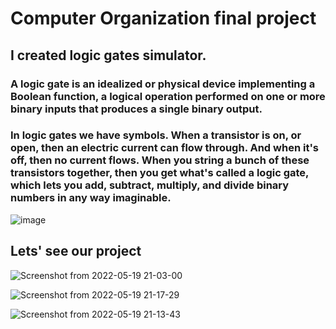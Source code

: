 # Computer Organization final project
## I created logic gates simulator.
### A logic gate is an idealized or physical device implementing a Boolean function, a logical operation performed on one or more binary inputs that produces a single binary output. 
### In logic gates we have symbols. When a transistor is on, or open, then an electric current can flow through. And when it's off, then no current flows. When you string a bunch of these transistors together, then you get what's called a logic gate, which lets you add, subtract, multiply, and divide binary numbers in any way imaginable.
![image](https://user-images.githubusercontent.com/73570898/169533206-3344f29d-d86a-4499-bf9d-187603c29eb0.png)

## Lets' see our project
![Screenshot from 2022-05-19 21-03-00](https://user-images.githubusercontent.com/73570898/169533368-1d058498-27d0-441c-8971-30c15ad14de3.png)

![Screenshot from 2022-05-19 21-17-29](https://user-images.githubusercontent.com/73570898/169533388-4d10dd56-28e0-4e4b-bed0-28b510e04232.png)

![Screenshot from 2022-05-19 21-13-43](https://user-images.githubusercontent.com/73570898/169533383-12bd2070-14ed-4437-9a87-965183151e09.png)